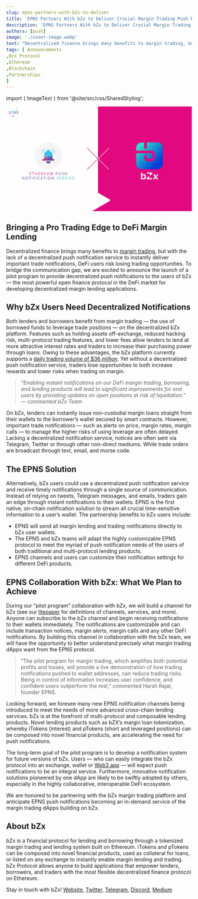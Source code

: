 ```yaml
---
slug: epns-partners-with-bZx-to-deliver
title: 'EPNS Partners With bZx to Deliver Crucial Margin Trading Push Notifications to Wallets'
description: 'EPNS Partners With bZx to Deliver Crucial Margin Trading Push Notifications to Wallets'
authors: [push]
image: './cover-image.webp'
text: "Decentralized finance brings many benefits to margin trading, but with the lack of a decentralized push notification service to instantly deliver important trade notifications, DeFi users risk losing trading opportunities."
tags: [ Announcements
,Bzx Protocol
,Ethereum
,Blockchain
,Partnerships
]
---
```

import { ImageText } from '@site/src/css/SharedStyling';

![Cover Image of EPNS Partners With bZx to Deliver Crucial Margin Trading Push Notifications to Wallets](./cover-image.webp)

<!--truncate-->

**Bringing a Pro Trading Edge to DeFi Margin Lending**
------------------------------------------------------

Decentralized finance brings many benefits to [margin trading](https://www.investopedia.com/terms/m/margin.asp), but with the lack of a decentralized push notification service to instantly deliver important trade notifications, DeFi users risk losing trading opportunities. To bridge the communication gap, we are excited to announce the launch of a pilot program to provide decentralized push notifications to the users of bZx — the most powerful open finance protocol in the DeFi market for developing decentralized margin lending applications.

**Why bZx Users Need Decentralized Notifications**
--------------------------------------------------

Both lenders and borrowers benefit from margin trading — the use of borrowed funds to leverage trade positions — on the decentralized bZx platform. Features such as holding assets off-exchange, reduced hacking risk, multi-protocol trading features, and lower fees allow lenders to lend at more attractive interest rates and traders to increase their purchasing power through loans. Owing to these advantages, the bZx platform currently supports a [daily trading volume of $36 million](https://coinmarketcap.com/currencies/bzx-protocol/). Yet without a decentralized push notification service, traders lose opportunities to both increase rewards and lower risks when trading on margin.

> _“Enabling instant notifications on our DeFi margin trading, borrowing, and lending products will lead to significant improvements for end users by providing updates on open positions at risk of liquidation.” — commented bZx Team_

On bZx, lenders can instantly issue non-custodial margin loans straight from their wallets to the borrower’s wallet secured by smart contracts. However, important trade notifications — such as alerts on price, margin rates, margin calls — to manage the higher risks of using leverage are often delayed. Lacking a decentralized notification service, notices are often sent via Telegram, Twitter or through other non-direct mediums. While trade orders are broadcast through text, email, and morse code.

**The EPNS Solution**
---------------------

Alternatively, bZx users could use a decentralized push notification service and receive timely notifications through a single source of communication. Instead of relying on tweets, Telegram messages, and emails, traders gain an edge through instant notifications to their wallets. EPNS is the first native, on-chain notification solution to stream all crucial time-sensitive information to a user’s wallet. The partnership benefits to bZx users include:

*   EPNS will send all margin lending and trading notifications directly to bZx user wallets.
*   The EPNS and bZx teams will adapt the highly customizable EPNS protocol to meet the myriad of push notification needs of the users of both traditional and multi-protocol lending products.
*   EPNS channels and users can customize their notification settings for different DeFi products.

**EPNS Collaboration With bZx: What We Plan to Achieve**
--------------------------------------------------------

During our “pilot program” collaboration with bZx, we will build a channel for bZx (see our [litepaper](https://medium.com/ethereum-push-notification-service/ethereum-push-notification-service-litepaper-e7ca0a662862) for definitions of channels, services, and more). Anyone can subscribe to the bZx channel and begin receiving notifications to their wallets immediately. The notifications are customizable and can include transaction notices, margin alerts, margin calls and any other DeFi notifications. By building this channel in collaboration with the bZx team, we will have the opportunity to better understand precisely what margin trading dApps want from the EPNS protocol.

> “The pilot program for margin trading, which amplifies both potential profits and losses, will provide a live demonstration of how trading notifications pushed to wallet addresses, can reduce trading risks. Being in control of information increases user confidence, and confident users outperform the rest,” commented Harsh Rajat, founder EPNS.

Looking forward, we foresee many new EPNS notification channels being introduced to meet the needs of more advanced cross-chain lending services. bZx is at the forefront of multi-protocol and composable lending products. Novel lending products such as bZX’s margin loan tokenization, whereby iTokens (interest) and pTokens (short and leveraged positions) can be composed into novel financial products, are accelerating the need for push notifications.

The long-term goal of the pilot program is to develop a notification system for future versions of bZx. Users — who can easily integrate the bZx protocol into an exchange, wallet or [Web3 app](https://cryptopurview.com/internet-evolution-with-web-3-0-and-blockchain-role-in-it/) — will expect push notifications to be an integral service. Furthermore, innovative notification solutions pioneered by one dApp are likely to be swiftly adopted by others, especially in the highly collaborative, interoperable DeFi ecosystem.

We are honored to be partnering with the bZx margin trading platform and anticipate EPNS push notifications becoming an in-demand service of the margin trading dApps building on bZx.

**About bZx**
-------------

bZx is a financial protocol for lending and borrowing through a tokenized margin trading and lending system built on Ethereum. iTokens and pTokens can be composed into novel financial products, used as collateral for loans, or listed on any exchange to instantly enable margin lending and trading. bZx Protocol allows anyone to build applications that empower lenders, borrowers, and traders with the most flexible decentralized finance protocol on Ethereum.

Stay in touch with bZx! [Website](https://bzx.network/), [Twitter](https://twitter.com/bZxHQ), [Telegram](https://t.me/b0xNet), [Discord](https://discord.com/invite/KD2mawcwPe), [Medium](https://medium.com/bzxnetwork)
